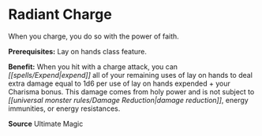 ﻿---
cssclass: [feats]

---
# Radiant Charge

When you charge, you do so with the power of faith.

**Prerequisites:** Lay on hands class feature.

**Benefit:** When you hit with a charge attack, you can _[[spells/Expend|expend]]_ all of your remaining uses of lay on hands to deal extra damage equal to 1d6 per use of lay on hands expended + your Charisma bonus. This damage comes from holy power and is not subject to _[[universal monster rules/Damage Reduction|damage reduction]]_, energy immunities, or energy resistances.

**Source** Ultimate Magic